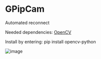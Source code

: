 # GPipCam
Automated reconnect

Needed dependencies: [OpenCV](https://github.com/opencv/opencv-python/)

Install by entering: pip install opencv-python
  
![image](https://user-images.githubusercontent.com/30004351/125935079-f762d605-d501-458f-ac27-0b3016e90d3a.png)
